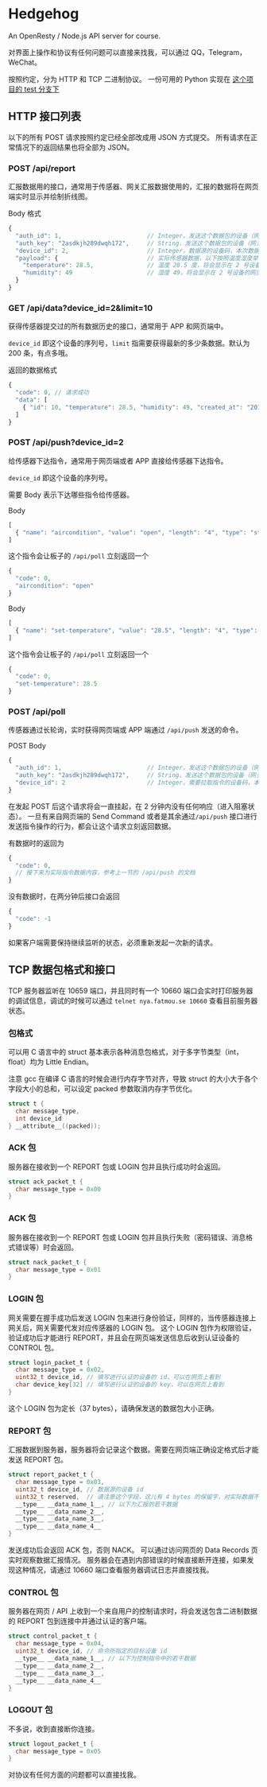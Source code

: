 # Hedgehog
An OpenResty / Node.js API server for course.

对界面上操作和协议有任何问题可以直接来找我，可以通过 QQ，Telegram，WeChat。

按照约定，分为 HTTP 和 TCP 二进制协议。
一份可用的 Python 实现在 [这个项目的 test 分支下](https://github.com/magicae/Hedgehog/tree/test)

## HTTP 接口列表

以下的所有 POST 请求按照约定已经全部改成用 JSON 方式提交。
所有请求在正常情况下的返回结果也将全部为 JSON。

### POST /api/report

汇报数据用的接口，通常用于传感器、网关汇报数据使用的，汇报的数据将在网页端实时显示并绘制折线图。

Body 格式

```javascript
{
  "auth_id": 1,                        // Integer，发送这个数据包的设备（网关或直连网络的传感器）在网页上获得的设备码
  "auth_key": "2asdkjh289dwqh172",     // String，发送这个数据包的设备（网关或直连网络的传感器）在网页上获得的密钥
  "device_id": 2,                      // Integer，数据源的设备码，本次数据会显示在这个设备的网页上
  "payload": {                         // 实际传感器数据，以下按照温度湿度举例
    "temperature": 28.5,               // 温度 28.5 度，将会显示在 2 号设备的网页中
    "humidity": 49                     // 湿度 49，将会显示在 2 号设备的网页中
  }
}
```

### GET /api/data?device_id=2&limit=10

获得传感器提交过的所有数据历史的接口，通常用于 APP 和网页端中。

`device_id` 即这个设备的序列号，`limit` 指需要获得最新的多少条数据。默认为 200 条，有点多哦。

返回的数据格式

```javascript
{
  "code": 0, // 请求成功
  "data": [
    { "id": 10, "temperature": 28.5, "humidity": 49, "created_at": "2016-06-01 13:28:12" } // 直接返回了数据库中的内容
  ]
}
```

### POST /api/push?device_id=2

给传感器下达指令，通常用于网页端或者 APP 直接给传感器下达指令。

`device_id` 即这个设备的序列号。

需要 Body 表示下达哪些指令给传感器。

Body

```javascript
[
  { "name": "aircondition", "value": "open", "length": "4", "type": "string" }
]
```

这个指令会让板子的 `/api/poll` 立刻返回一个

```javascript
{
  "code": 0,
  "aircondition": "open"
}
```

Body

```javascript
[
  { "name": "set-temperature", "value": "28.5", "length": "4", "type": "float" }
]
```

这个指令会让板子的 `/api/poll` 立刻返回一个

```javascript
{
  "code": 0,
  "set-temperature": 28.5
}
```

### POST /api/poll

传感器通过长轮询，实时获得网页端或 APP 端通过 `/api/push` 发送的命令。

POST Body
```javascript
{
  "auth_id": 1,                        // Integer，发送这个数据包的设备（网关或直连网络的传感器）在网页上获得的设备码
  "auth_key": "2asdkjh289dwqh172",     // String，发送这个数据包的设备（网关或直连网络的传感器）在网页上获得的密钥
  "device_id": 2                       // Integer，需要拉取指令的设备码，本次数据会显示在这个设备的网页上
}
```

在发起 POST 后这个请求将会一直挂起，在 2 分钟内没有任何响应（进入阻塞状态）。
一旦有来自网页端的 Send Command 或者是其余通过`/api/push` 接口进行发送指令操作的行为，都会让这个请求立刻返回数据。

有数据时的返回为
```javascript
{
  "code": 0,
  // 接下来为实际指令数据内容，参考上一节的 /api/push 的文档
}
```

没有数据时，在两分钟后接口会返回
```javascript
{
  "code": -1
}
```

如果客户端需要保持继续监听的状态，必须重新发起一次新的请求。

## TCP 数据包格式和接口

TCP 服务器监听在 10659 端口，并且同时有一个 10660 端口会实时打印服务器的调试信息，调试的时候可以通过 `telnet nya.fatmou.se 10660` 查看目前服务器状态。

### 包格式

可以用 C 语言中的 struct 基本表示各种消息包格式，对于多字节类型（int，float）均为 Little Endian。

注意 gcc 在编译 C 语言的时候会进行内存字节对齐，导致 struct 的大小大于各个字段大小的总和，可以设定 packed 参数取消内存字节优化。

```c
struct t {
  char message_type,
  int device_id
} __attribute__((packed));
```

### ACK 包

服务器在接收到一个 REPORT 包或 LOGIN 包并且执行成功时会返回。

```c
struct ack_packet_t {
  char message_type = 0x00
}
```

### ACK 包

服务器在接收到一个 REPORT 包或 LOGIN 包并且执行失败（密码错误、消息格式错误等）时会返回。

```c
struct nack_packet_t {
  char message_type = 0x01
}
```

### LOGIN 包

网关需要在握手成功后发送 LOGIN 包来进行身份验证，同样的，当传感器连接上网关后，网关需要代发对应传感器的 LOGIN 包。
这个 LOGIN 包作为权限验证，验证成功后才能进行 REPORT，并且会在网页端发送信息后收到认证设备的 CONTROL 包。

```c
struct login_packet_t {
  char message_type = 0x02,
  uint32_t device_id, // 填写进行认证的设备的 id，可以在网页上看到
  char device_key[32] // 填写进行认证的设备的 key，可以在网页上看到
}
```

这个 LOGIN 包为定长（37 bytes），请确保发送的数据包大小正确。

### REPORT 包

汇报数据到服务器，服务器将会记录这个数据。需要在网页端正确设定格式后才能发送 REPORT 包。

```c
struct report_packet_t {
  char message_type = 0x03,
  uint32_t device_id, // 数据源的设备 id
  uint32_t reserved,  // 请注意这个字段，这儿有 4 bytes 的保留字，对实际数据不产生影响（为了兼容另一个服务器）。
  __type__ __data_name_1__, // 以下为汇报的若干数据
  __type__ __data_name_2__,
  __type__ __data_name_3__,
  __type__ __data_name_4__
}
```

发送成功后会返回 ACK 包，否则 NACK。
可以通过访问网页的 Data Records 页实时观察数据汇报情况。
服务器会在遇到内部错误的时候直接断开连接，如果发现这种情况，请通过 10660 端口查看服务器调试日志并直接找我。

### CONTROL 包

服务器在网页 / API 上收到一个来自用户的控制请求时，将会发送包含二进制数据的 REPORT 包到连接中并通过认证的客户端。

```c
struct control_packet_t {
  char message_type = 0x04,
  uint32_t device_id, // 命令所指定的目标设备 id
  __type__ __data_name_1__, // 以下为控制指令中的若干数据
  __type__ __data_name_2__,
  __type__ __data_name_3__,
  __type__ __data_name_4__
}
```

### LOGOUT 包

不多说，收到直接断你连接。

```c
struct logout_packet_t {
  char message_type = 0x05
}
```

对协议有任何方面的问题都可以直接找我。
